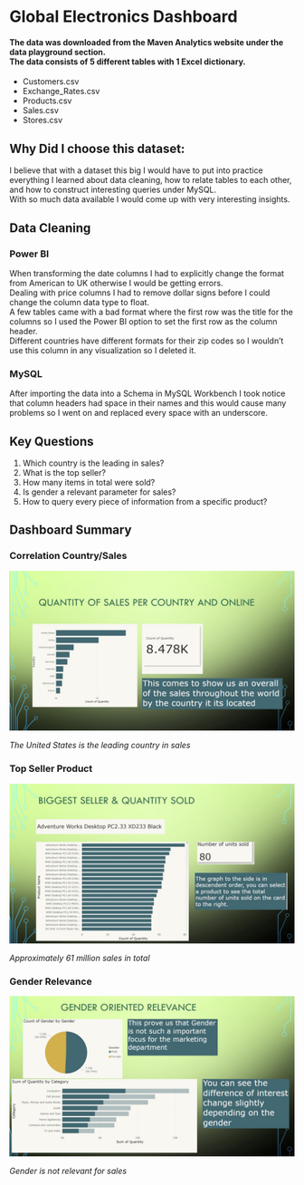 <h1> Global Electronics Dashboard </h1>
 
<h4>The data was downloaded from the Maven Analytics website under the data playground section.
 <br>
The data consists of 5 different tables with 1 Excel dictionary. </h4>
<ul>
<li> Customers.csv </li>
<li> Exchange_Rates.csv </li>
<li> Products.csv </li>
<li> Sales.csv </li>
<li> Stores.csv </li>
 </ul>
 <h2> Why Did I choose this dataset: </h2>
<p>
 I believe that with a dataset this big I would have to put into practice everything I learned about data cleaning, how to relate tables to each other, and how to construct interesting queries under MySQL.
 <br>
With so much data available I would come up with very interesting insights.
</p>
<h2>Data Cleaning</h2>
<p>
 <h3>Power BI</h3>
When transforming the date columns I had to explicitly change the format from American to UK otherwise I would be getting errors. <br>
Dealing with price columns I had to remove dollar signs before I could change the column data type to float. <br>
A few tables came with a bad format where the first row was the title for the columns so I used the Power BI option to set the first row as the column header.<br>
Different countries have different formats for their zip codes so I wouldn’t use this column in any visualization so I deleted it.
</p>
 <h3>MySQL</h3>
<p>
After importing the data into a Schema in MySQL Workbench I took notice that column headers had space in their names and this would cause many problems so I went on and replaced every space with an underscore.

</p>
<h2>Key Questions</h2>
<p>
<ol>
<li>Which country is the leading in sales? 
<li>What is the top seller?
<li>How many items in total were sold?
<li>Is gender a relevant parameter for sales?
<li>How to query every piece of information from a specific product?
</ol>
</p>
<h2> Dashboard Summary</h2>
<h3> Correlation Country/Sales</h3>
<img src="slide_one.jpg" alt="Correlation Country/Sales">
<p><i>The United States is the leading country in sales</i></p>
<h3> Top Seller Product</h3>
<img src="slide_two.jpg" alt="Top seller product">
<p><i>Approximately 61 million sales in total</i></p>
<h3> Gender Relevance</h3>
<img src="slide_three.jpg" alt="Gender Relevance">
<p><i>Gender is not relevant for sales</i></p>

